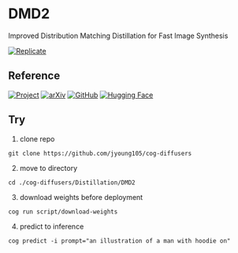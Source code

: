 # DMD2

Improved Distribution Matching Distillation for Fast Image Synthesis

[![Replicate](https://replicate.com/jyoung105/dmd2/badge)](https://replicate.com/jyoung105/dmd2/)

## Reference

[![Project](https://img.shields.io/badge/Project-8A2BE2)](https://tianweiy.github.io/dmd2/)
[![arXiv](https://img.shields.io/badge/arXiv-2405.14867-b31b1b.svg)](https://arxiv.org/abs/2405.14867)
[![GitHub](https://img.shields.io/badge/GitHub-Repo-181717?logo=github)](https://github.com/tianweiy/DMD2)
[![Hugging Face](https://img.shields.io/badge/🤗%20Huggingface-Model-yellow)](https://huggingface.co/tianweiy/DMD2)

## Try

1. clone repo
```
git clone https://github.com/jyoung105/cog-diffusers
```

2. move to directory
```
cd ./cog-diffusers/Distillation/DMD2
```

3. download weights before deployment
```
cog run script/download-weights
```

4. predict to inference
```
cog predict -i prompt="an illustration of a man with hoodie on"
```